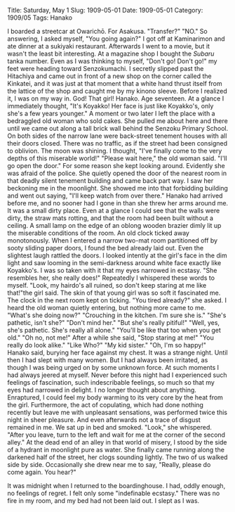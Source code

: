 Title: Saturday, May 1
Slug: 1909-05-01
Date: 1909-05-01
Category: 1909/05
Tags: Hanako


I boarded a streetcar at Owarichō. For Asakusa.
"Transfer?" "NO."
So answering, I asked myself, "You going again?"
I got off at Kaminarimon and ate dinner at a sukiyaki restaurant. Afterwards I went to a movie, but it wasn't the least bit interesting. At a magazine shop I bought the *Subaru* tanka number.
Even as I was thinking to myself, "Don't go! Don't go!" my feet were heading toward Senzokumachi. I secretly slipped past the Hitachiya and came out in front of a new shop on the corner called the Kinkatei, and it was just at that moment that a white hand thrust itself from the lattice of the shop and caught me by my kinono sleeve. Before I realized it, I was on my way in.
God! That girl! Hanako. Age seventeen. At a glance I immediately thought, "It's Koyakko! Her face is just like Koyakko's, only she's a few years younger."
A moment or two later I left the place with a bedraggled old woman who sold cakes. She pulled me about here and there until we came out along a tall brick wall behind the Senzoku Primary School. On both sides of the narrow lane were back-street tenement houses with all their doors closed. There was no traffic, as if the street had been consigned to oblivion. The moon was shining.
I thought, "I've finally come to the very depths of this miserable world!"
"Please wait here," the old woman said. "I'll go open the door." For some reason she kept looking around. Evidently she was afraid of the police.
She quietly opened the door of the nearest room in that deadly silent tenement building and came back part way. I saw her beckoning me in the moonlight. She showed me into that forbidding building and went out saying, "I'll keep watch from over there."
Hanako had arrived before me, and no sooner had I gone in than she threw her arms around me.
It was a small dirty place. Even at a glance I could see that the walls were dirty, the straw mats rotting, and that the room had been built without a ceiling. A small lamp on the edge of an oblong wooden brazier dimly lit up the miserable conditions of the room. An old clock ticked away monotonously.
When I entered a narrow two-mat room partitioned off by sooty sliding paper doors, I found the bed already laid out. Even the slightest laugh rattled the doors.
I looked intently at the girl's face in the dim light and saw looming in the semi-darkness around white face exactly like Koyakko's. I was so taken with it that my eyes narrowed in ecstasy.
"She resembles her, she really does!" Repeatedly I whispered these words to myself.
"Look, my hairdo's all ruined, so don't keep staring at me like that!"the girl said.
The skin of that young girl was so soft it fascinated me. The clock in the next room kept on ticking.
"You tired already?" she asked.
I heard the old woman quietly entering, but nothing more came to me.
"What's she doing now?" "Crouching in the kitchen. I'm sure she is."
"She's pathetic, isn't she?"
"Don't mind her."
"But she's really pitiful!"
"Well, yes, she's pathetic. She's really all alone."
"You'll be like that too when you get old."
"Oh no, not me!"
After a while she said, "Stop staring at me!"
"You really do look alike."
"Like Who?"
"My kid sister."
"Oh, I'm so happy!" Hanako said, burying her face against my chest.
It was a strange night. Until then I had slept with many women. But I had always been irritated, as though I was being urged on by some unknown force. At such moments I had always jeered at myself. Never before this night had I experienced such feelings of fascination, such indescribable feelings, so much so that my eyes had narrowed in delight.
I no longer thought about anything. Enraptured, I could feel my body warming to its very core by the heat from the girl. Furthermore, the act of copulating, which had done nothing recently but leave me with unpleasant sensations, was performed twice this night in sheer pleasure. And even afterwards not a trace of disgust remained in me. We sat up in bed and smoked.
"Look," she whispered. "After you leave, turn to the left and wait for me at the corner of the second alley."
At the dead end of an alley in that world of misery, I stood by the side of a hydrant in moonlight pure as water. She finally came running along the darkened half of the street, her clogs sounding lightly. The two of us walked side by side. Occasionally she drew near me to
say, "Really, please do come again. You hear?"

It was midnight when I returned to the boardinghouse. I had, oddly enough, no feelings of regret. I felt only some "indefinable ecstasy."
There was no fire in my room, and my bed had not been laid out. I slept as I was.